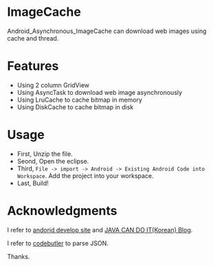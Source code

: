ImageCache
===========

Android_Asynchronous_ImageCache can download web images using cache and thread.

Features
========

* Using 2 column GridView
* Using AsyncTask to download web image asynchronously
* Using LruCache to cache bitmap in memory
* Using DiskCache to cache bitmap in disk


Usage
=========
* First, Unzip the file.
* Seond, Open the eclipse.
* Third, ```File -> import -> Android -> Existing Android Code into Workspace```. Add the project into your workspace.
* Last, Build! 

Acknowledgments
===============
I refer to <a href="http://developer.android.com/training/displaying-bitmaps/cache-bitmap.html">andorid develop site</a> and <a href="http://javacan.tistory.com/237">JAVA CAN DO IT(Korean) Blog</a>.

I refer to <a href="https://gist.github.com/codebutler/2339666">codebutler</a> to parse JSON.

Thanks.
